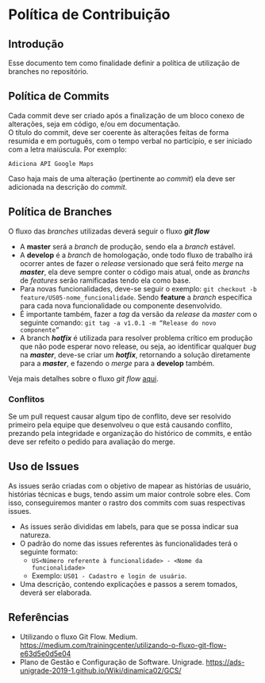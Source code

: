 # Política de Contribuição

## Introdução

Esse documento tem como finalidade definir a política de utilização de branches no repositório.

## Política de Commits

Cada commit deve ser criado após a finalização de um bloco conexo de alterações, seja em código, e/ou em documentação.  
O título do commit, deve ser coerente às alterações feitas de forma resumida e em português, com o tempo verbal no particípio, e ser iniciado com a letra maiúscula. Por exemplo:

   ```Adiciona API Google Maps```

Caso haja mais de uma alteração (pertinente ao *commit*) ela deve ser adicionada na descrição do *commit*.

## Política de Branches

O fluxo das *branches* utilizadas deverá seguir o fluxo ***git flow***

* A **master** será a *branch* de produção, sendo ela a *branch* estável.
* A **develop** é a *branch* de homologação, onde todo fluxo de trabalho irá ocorrer antes de fazer o *release* versionado que será feito *merge* na ***master***, ela deve sempre conter o código mais atual, onde as *branchs* de *features* serão ramificadas tendo ela como base.
* Para novas funcionalidades, deve-se seguir o exemplo: ```git checkout -b feature/US05-nome_funcionalidade```. Sendo **feature** a *branch* específica para cada nova funcionalidade ou componente desenvolvido.
* É importante também, fazer a *tag* da versão da *release* da *master* com o seguinte comando: ```git tag -a v1.0.1 -m “Release do novo componente”```
* A branch ***hotfix*** é utilizada para resolver problema crítico em produção que não pode esperar novo release, ou seja, ao identificar qualquer *bug* na ***master***, deve-se criar um ***hotfix***, retornando a solução diretamente para a ***master***, e fazendo o *merge* para a **develop** também.

Veja mais detalhes sobre o fluxo *git flow* [aqui](https://medium.com/trainingcenter/utilizando-o-fluxo-git-flow-e63d5e0d5e04).

### Conflitos

Se um pull request causar algum tipo de conflito, deve ser resolvido primeiro pela equipe que desenvolveu o que está causando conflito, prezando pela integridade e organização do histórico de commits, e então deve ser refeito o pedido para avaliação do merge.

## Uso de Issues

As issues serão criadas com o objetivo de mapear as histórias de usuário, histórias técnicas e bugs, tendo assim um maior controle sobre eles. Com isso, conseguiremos manter o rastro dos commits com suas respectivas issues.

* As issues serão divididas em labels, para que se possa indicar sua natureza.
* O padrão do nome das issues referentes às funcionalidades terá o seguinte formato:
  * ```US<Número referente à funcionalidade> - <Nome da funcionalidade>```
  * Exemplo: ```US01 - Cadastro e login de usuário```.
* Uma descrição, contendo explicações e passos a serem tomados, deverá ser elaborada.

## Referências

* Utilizando o fluxo Git Flow. Medium. <https://medium.com/trainingcenter/utilizando-o-fluxo-git-flow-e63d5e0d5e04>
* Plano de Gestão e Configuração de Software. Unigrade. <https://ads-unigrade-2019-1.github.io/Wiki/dinamica02/GCS/>